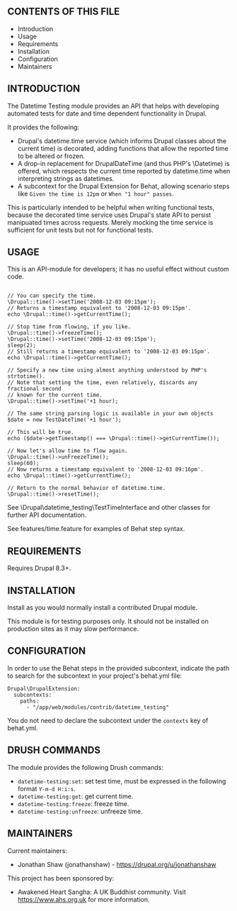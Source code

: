 CONTENTS OF THIS FILE
---------------------

 * Introduction
 * Usage
 * Requirements
 * Installation
 * Configuration
 * Maintainers

INTRODUCTION
------------

The Datetime Testing module provides an API that helps with developing automated
tests for date and time dependent functionality in Drupal.

It provides the following:

 * Drupal's datetime.time service (which informs Drupal classes about the
   current time) is decorated, adding functions that allow the reported time to
   be altered or frozen.
 * A drop-in replacement for DrupalDateTime (and thus PHP's \Datetime) is
   offered, which respects the current time reported by datetime.time when
   interpreting strings as datetimes.
 * A subcontext for the Drupal Extension for Behat, allowing scenario steps like
   `Given the time is 12pm` or `When "1 hour" passes`.

This is particularly intended to be helpful when writing functional tests,
because the decorated time service uses Drupal's state API to persist manipuated
times across requests. Merely mocking the time service is sufficient for unit
tests but not for functional tests.

USAGE
------------

This is an API-module for developers; it has no useful effect without custom
code.

```

// You can specify the time.
\Drupal::time()->setTime('2008-12-03 09:15pm');
// Returns a timestamp equivalent to '2008-12-03 09:15pm'.
echo \Drupal::time()->getCurrentTime();

// Stop time from flowing, if you like.
\Drupal::time()->freezeTime();
\Drupal::time()->setTime('2008-12-03 09:15pm');
sleep(2);
// Still returns a timestamp equivalent to '2008-12-03 09:15pm'.
echo \Drupal::time()->getCurrentTime();

// Specify a new time using almost anything understood by PHP's strtotime().
// Note that setting the time, even relatively, discards any fractional second
// known for the current time.
\Drupal::time()->setTime('+1 hour);

// The same string parsing logic is available in your own objects
$date = new TestDateTime('+1 hour');

// This will be true.
echo ($date->getTimestamp() === \Drupal::time()->getCurrentTime());

// Now let's allow time to flow again.
\Drupal::time()->unFreezeTime();
sleep(60);
// Now returns a timestamp equivalent to '2008-12-03 09:16pm'.
echo \Drupal::time()->getCurrentTime();

// Return to the normal behavior of datetime.time.
\Drupal::time()->resetTime();
```

See \Drupal\datetime_testing\TestTimeInterface and other classes for further
API documentation.

See features/time.feature for examples of Behat step syntax.

REQUIREMENTS
------------

Requires Drupal 8.3+.

INSTALLATION
------------

Install as you would normally install a contributed Drupal module.

This module is for testing purposes only. It should not be installed on
production sites as it may slow performance.

CONFIGURATION
-------------

In order to use the Behat steps in the provided subcontext, indicate the path
to search for the subcontext in your project's behat.yml file:

```
Drupal\DrupalExtension:
  subcontexts:
    paths:
      - "/app/web/modules/contrib/datetime_testing"
```

You do not need to declare the subcontext under the `contexts` key of behat.yml.

DRUSH COMMANDS
--------------

The module provides the following Drush commands:

- `datetime-testing:set`: set test time, must be expressed in the following format `Y-m-d H:i:s`.
- `datetime-testing:get`: get current time.
- `datetime-testing:freeze`: freeze time.
- `datetime-testing:unfreeze`: unfreeze time.

MAINTAINERS
-----------

Current maintainers:
 * Jonathan Shaw (jonathanshaw) - https://drupal.org/u/jonathanshaw

This project has been sponsored by:
 * Awakened Heart Sangha: A UK Buddhist community. Visit https://www.ahs.org.uk for more information.
